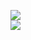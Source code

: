 [![](https://img.shields.io/badge/Made%20With-Github%20Spray-lightgrey.svg?style=for-the-badge&logo=github)](https://github.com/Annihil/github-spray#2277)  
[![](https://i.imgur.com/2DrTn0Z.gif)](https://github.com/Annihil/github-spray)
